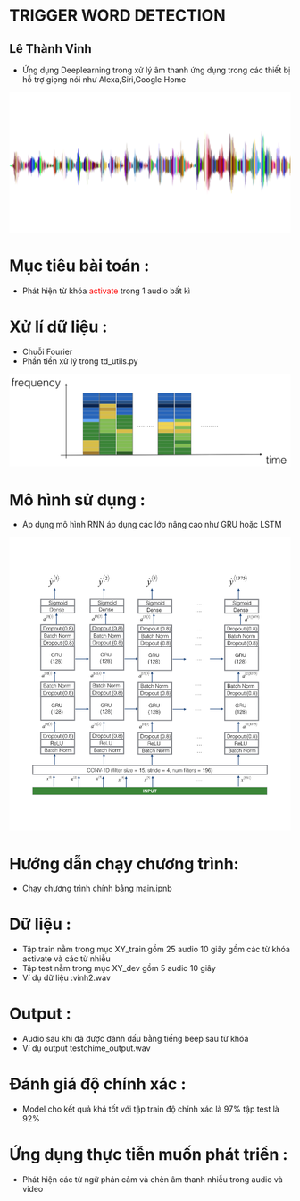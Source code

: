 <h1>TRIGGER WORD DETECTION</h1>
<h2>Lê Thành Vinh</h2>
<ul>
	<li>Ứng dụng Deeplearning trong xử lý âm thanh ứng dụng trong các thiết bị hỗ trợ giọng nói như Alexa,Siri,Google Home</li>
</ul>
<img src="images/sound.png">
<h1>Mục tiêu bài toán :</h1>
<ul>
	<li>Phát hiện từ khóa <span style="color: red;">activate</span> trong 1 audio bất kì</li>
</ul>
<h1>Xử lí dữ liệu :</h1>
<ul>
	<li>Chuỗi Fourier</li>
	<li>Phần tiền xử lý trong td_utils.py</li>
</ul>

<img src="images/spectrogram.png" alt="">
<h1>Mô hình sử dụng :</h1>
<ul>
	<li>Áp dụng mô hình RNN áp dụng các lớp nâng cao như GRU hoặc LSTM</li>
</ul>
<img src="images/model.png" alt="">
<h1>Hướng dẫn chạy chương trình:</h1>
<ul>
	<li>Chạy chương trình chính bằng main.ipnb</li>
</ul>
<h1>Dữ liệu :</h1>
<ul>
	<li>Tập train nằm trong mục XY_train gồm 25 audio 10 giây gồm các từ khóa activate và các từ nhiễu </li>
	<li>Tập test nằm trong mục XY_dev gồm 5 audio 10 giây</li>
	<li>Ví dụ dữ liệu :vinh2.wav</li>
</ul>
<h1>Output :</h1>
<ul>
	<li>Audio sau khi đã được đánh dấu bằng tiếng beep sau từ khóa</li>
	<li>Ví dụ output testchime_output.wav</li>
</ul>
<h1>Đánh giá độ chính xác :</h1>
<ul>
	<li>Model cho kết quả khá tốt với tập train độ chính xác là 97% tập test là 92%</li>
</ul>

<h1>Ứng dụng thực tiễn muốn phát triển :</h1>
<ul>
	<li>Phát hiện các từ ngữ phản cảm và chèn âm thanh nhiễu trong audio và video </li>
</ul>


